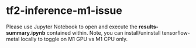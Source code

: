 # tf2-inference-m1-issue

Please use Jupyter Notebook to open and execute the **results-summary.ipynb** contained within.  Note, you can install/uninstall tensorflow-metal locally to toggle on M1 GPU vs M1 CPU only. 
